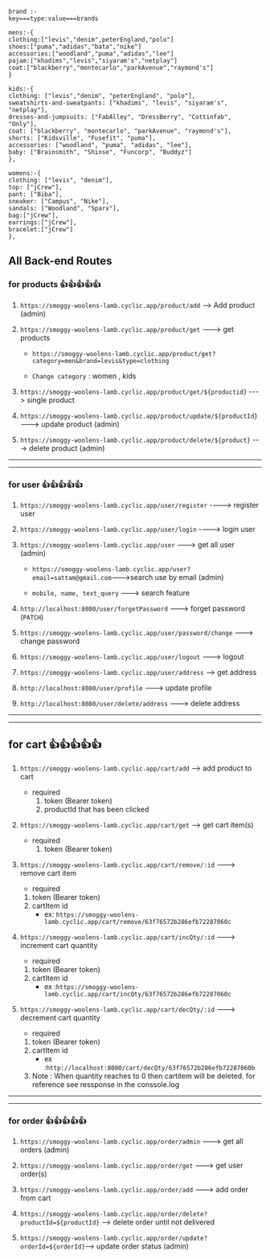 ```
brand :-
key===type:value===brands

mens:-{
clothing:["levis","denim",peterEngland,"polo"]
shoes:["puma","adidas","bata","nike"]
accessories:["woodland","puma","adidas","lee"]
pajam:["khadims","levis","siyaram's","netplay"]
coat:["blackberry","montecarlo","parkAvenue","raymond's"]
}

kids:-{
clothing: ["levis","denim", "peterEngland", "polo"],
sweatshirts-and-sweatpants: ["khadims", "levis", "siyaram's", "netplay"],
dresses-and-jumpsuits: ["FabAlley", "DressBerry", "Cottinfab", "Only"],
coat: ["blackberry", "montecarlo", "parkAvenue", "raymond's"],
shorts: ["Kidsville", "Fusefit", "puma"],
accessories: ["woodland", "puma", "adidas", "lee"],
baby: ["Brainsmith", "Shinse", "Funcorp", "Buddyz"]
},

womens:-{
clothing: ["levis", "denim"],
top: ["jCrew"],
pant: ["Biba"],
sneaker: ["Campus", "Nike"],
sandals: ["Woodland", "Sparx"],
bag:["jCrew"],
earrings:["jCrew"],
bracelet:["jCrew"]
},
```

## All Back-end Routes
### for products 👍👍👍👍👍
   1. `https://smoggy-woolens-lamb.cyclic.app/product/add` --> Add product (admin)

   2. `https://smoggy-woolens-lamb.cyclic.app/product/get` ---> get products

      - `https://smoggy-woolens-lamb.cyclic.app/product/get?category=men&brand=levis&type=clothing`

      - `Change category` : women , kids
   
   3. `https://smoggy-woolens-lamb.cyclic.app/product/get/${productid}` ---> single product
  
   4. `https://smoggy-woolens-lamb.cyclic.app/product/update/${productId}` ---> update product (admin) 

   5. `https://smoggy-woolens-lamb.cyclic.app/product/delete/${product}` ---> delete product (admin)  

---
---

### for user 👍👍👍👍👍

   1. `https://smoggy-woolens-lamb.cyclic.app/user/register` ----> register user

   2. `https://smoggy-woolens-lamb.cyclic.app/user/login` ----> login user

   3. `https://smoggy-woolens-lamb.cyclic.app/user` ---> get all user (admin)
     
      - `https://smoggy-woolens-lamb.cyclic.app/user?email=sattam@gmail.com`--->search use by email (admin)

      - `mobile, name, text_query` ---> search feature

   4. `http://localhost:8080/user/forgetPassword` ---> forget password (`PATCH`)   

   5. `https://smoggy-woolens-lamb.cyclic.app/user/password/change` ---> change password

   6. `https://smoggy-woolens-lamb.cyclic.app/user/logout` ---> logout

   7. `https://smoggy-woolens-lamb.cyclic.app/user/address` --> get address

   8. `http://localhost:8080/user/profile` ---> update profile 

   9. `http://localhost:8080/user/delete/address` ---> delete address

---
---





##  for cart 👍👍👍👍👍

1. `https://smoggy-woolens-lamb.cyclic.app/cart/add` --> add product to cart
   - required 
     1. token (Bearer token)
     2. productId that has been clicked

2. `https://smoggy-woolens-lamb.cyclic.app/cart/get`  --> get cart item(s)
   - required 
     1. token (Bearer token)

3. `https://smoggy-woolens-lamb.cyclic.app/cart/remove/:id` ---> remove cart item
    - required 
     1. token (Bearer token)
     2. cartItem id
         - ex: `https://smoggy-woolens-lamb.cyclic.app/cart/remove/63f76572b286efb72287060c`

4. `https://smoggy-woolens-lamb.cyclic.app/cart/incQty/:id` ---> increment cart quantity
    - required 
     1. token (Bearer token)
     2. cartItem id
        - ex :`https://smoggy-woolens-lamb.cyclic.app/cart/incQty/63f76572b286efb72287060c`

5. `https://smoggy-woolens-lamb.cyclic.app/cart/decQty/:id` ---> decrement cart quantity
    - required 
     1. token (Bearer token)
     2. cartItem id
        - ex :`http://localhost:8080/cart/decQty/63f76572b286efb72287060b`
     3. Note : When quantity reaches to 0 then cartitem will be deleted. for reference see ressponse in the conssole.log

---
---

### for order 👍👍👍👍👍

1. `https://smoggy-woolens-lamb.cyclic.app/order/admin` ---> get all orders (admin)

2. `https://smoggy-woolens-lamb.cyclic.app/order/get` ---> get user order(s)

3. `https://smoggy-woolens-lamb.cyclic.app/order/add` ---> add order from cart

4. `https://smoggy-woolens-lamb.cyclic.app/order/delete?productId=${productId}` --> delete order until not delivered

5. `https://smoggy-woolens-lamb.cyclic.app/order/update?orderId=${orderId}`--> update order status (admin)


